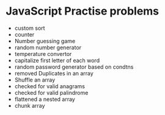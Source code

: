 # JavaScript Practise problems
- custom sort
- counter
- Number guessing game
- random number generator
- temperature convertor
- capitalize first letter of each word
- random password generator based on condtns
- removed Duplicates in an array
- Shuffle an array
- checked for valid anagrams
- checked for valid palindrome
- flattened a nested array
- chunk array